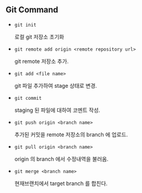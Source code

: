 ## Git Command

- `git init`

    로컬 git 저장소 초기화

- `git remote add origin <remote repository url>`

    git remote 저장소 추가.

- `git add <file name>`

  git 파일 추가하여 stage 상태로 변경.

- `git commit`
  
  staging 된 파일에 대하여 코멘트 작성.

- `git push origin <branch name>`

    추가된 커밋을 remote 저장소의 branch 에 업로드.

- `git pull origin <branch name>`

    origin 의 branch 에서 수정내역을 불러옴.

- `git merge <branch name>`

    현재브랜치에서 target branch 를 합친다.
